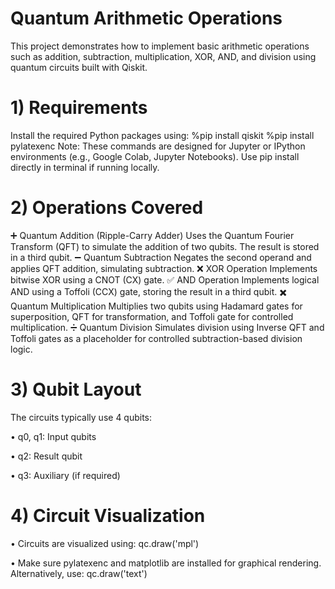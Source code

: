 # Quantum Arithmetic Operations
This project demonstrates how to implement basic arithmetic operations such as addition, subtraction, multiplication, XOR, AND, and division using quantum circuits built with Qiskit.

# 1) Requirements
Install the required Python packages using:
%pip install qiskit
%pip install pylatexenc
Note: These commands are designed for Jupyter or IPython environments (e.g., Google Colab, Jupyter Notebooks). Use pip install directly in terminal if running locally.

# 2) Operations Covered
➕ Quantum Addition (Ripple-Carry Adder)
Uses the Quantum Fourier Transform (QFT) to simulate the addition of two qubits. The result is stored in a third qubit.
➖ Quantum Subtraction
Negates the second operand and applies QFT addition, simulating subtraction.
❌ XOR Operation
Implements bitwise XOR using a CNOT (CX) gate.
✅ AND Operation
Implements logical AND using a Toffoli (CCX) gate, storing the result in a third qubit.
✖️ Quantum Multiplication
Multiplies two qubits using Hadamard gates for superposition, QFT for transformation, and Toffoli gate for controlled multiplication.
➗ Quantum Division
Simulates division using Inverse QFT and Toffoli gates as a placeholder for controlled subtraction-based division logic.

# 3) Qubit Layout
The circuits typically use 4 qubits:

•	q0, q1: Input qubits

•	q2: Result qubit

•	q3: Auxiliary (if required)


# 4) Circuit Visualization

•	Circuits are visualized using:
qc.draw('mpl')

•	Make sure pylatexenc and matplotlib are installed for graphical rendering. Alternatively, use:
qc.draw('text')





